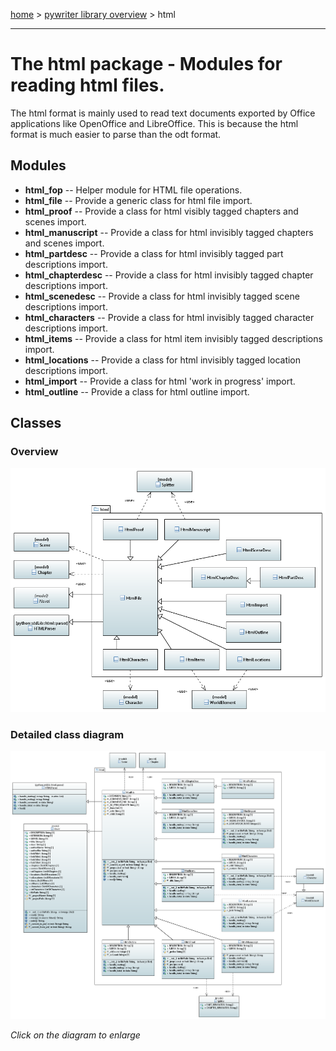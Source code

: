 [home](../index) > [pywriter library overview](index) > html

---

# The html package - Modules for reading html files.

The html format is mainly used to read text documents exported by Office 
applications like OpenOffice and LibreOffice. This is because the html format 
is much easier to parse than the odt format.

## Modules
 
- **html_fop** -- Helper module for HTML file operations.
- **html_file** -- Provide a generic class for html file import.
- **html_proof** -- Provide a class for html visibly tagged chapters and scenes import.
- **html_manuscript** -- Provide a class for html invisibly tagged chapters and scenes import.
- **html_partdesc** -- Provide a class for html invisibly tagged part descriptions import.
- **html_chapterdesc** -- Provide a class for html invisibly tagged chapter descriptions import.
- **html_scenedesc** -- Provide a class for html invisibly tagged scene descriptions import.
- **html_characters** -- Provide a class for html invisibly tagged character descriptions import.
- **html_items** -- Provide a class for html item invisibly tagged descriptions import.
- **html_locations** -- Provide a class for html invisibly tagged location descriptions import.
- **html_import** -- Provide a class for html 'work in progress' import.
- **html_outline** -- Provide a class for html outline import.

## Classes

### Overview

![html package class diagram](img/html_package_class_diagram.png)

### Detailed class diagram

[![html package detailed class diagram](img/html_package_detailed_class_diagram.png)](img/html_package_detailed_class_diagram.png)

*Click on the diagram to enlarge*